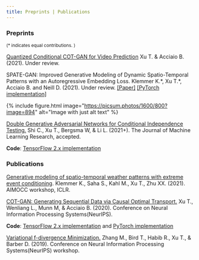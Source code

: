 ```yaml
---
title: Preprints | Publications 
---
```


### Preprints

<small> (\* indicates equal contributions. ) </small> 

[Quantized Conditional COT-GAN for Video Prediction](https://arxiv.org/pdf/2106.05658.pdf) Xu T. & Acciaio B. (2021). Under review. 


SPATE-GAN: Improved Generative Modeling of Dynamic Spatio-Temporal Patterns with an Autoregressive Embedding Loss. Klemmer K.\*, Xu T.\*, Acciaio B. and Neill D. (2021). Under review. [[Paper]](https://arxiv.org/pdf/2109.15044.pdf) [[PyTorch implementation]](https://github.com/konstantinklemmer/spate-gan)

{% include figure.html image="https://picsum.photos/1600/800?image=894" alt="Image with just alt text" %}

[Double Generative Adversarial Networks for Conditional Independence Testing.](https://arxiv.org/pdf/2006.02615.pdf) Shi C., Xu T., Bergsma W, & Li L. (2021+). The Journal of Machine Learning Research, accepted. 

**Code**: [TensorFlow 2.x implementation](https://github.com/tianlinxu312/dgcit) 

### Publications

[Generative modeling of spatio-temporal weather patterns with extreme event conditioning](https://arxiv.org/pdf/2104.12469.pdf). Klemmer K., Saha S., Kahl M., Xu T., Zhu XX. (2021). AIMOCC workshop, ICLR. 

[COT-GAN: Generating Sequential Data via Causal Optimal Transport.](https://papers.nips.cc/paper/2020/file/641d77dd5271fca28764612a028d9c8e-Paper.pdf) Xu T., Wenliang L., Munn M, & Acciaio B. (2020). Conference on Neural Information Processing Systems(NeurIPS). 

**Code**: [TensorFlow 2.x implementation](https://github.com/tianlinxu312/cot-gan) and [PyTorch implementation](https://github.com/tianlinxu312/cot-gan-pytorch) 

[Variational f-divergence Minimization.](https://arxiv.org/pdf/1907.11891.pdf) Zhang M., Bird T., Habib R., Xu T., & Barber D. (2019). Conference on Neural Information Processing Systems(NeurIPS) workshop. 

